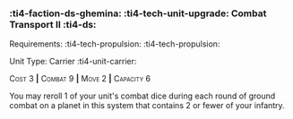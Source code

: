 ### :ti4-faction-ds-ghemina: :ti4-tech-unit-upgrade: **Combat Transport II** :ti4-ds:

Requirements: :ti4-tech-propulsion: :ti4-tech-propulsion:

Unit Type: Carrier :ti4-unit-carrier:

<span style="font-variant:small-caps;">Cost</span> 3 __|__ <span style="font-variant:small-caps;">Combat</span> 9 __|__ <span style="font-variant:small-caps;">Move</span> 2 __|__ <span style="font-variant:small-caps;">Capacity</span> 6

You may reroll 1 of your unit's combat dice during each round of ground combat on a planet in this system that contains 2 or fewer of your infantry.
